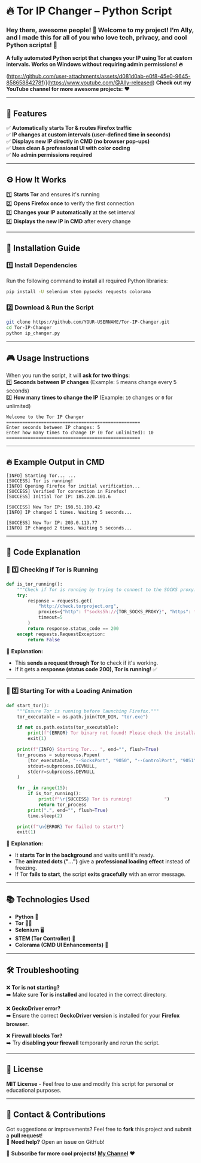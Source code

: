 # 🔥 Tor IP Changer – Python Script

### Hey there, awesome people! 👋 Welcome to my project! I’m **Ally**, and I made this for all of you who love tech, privacy, and cool Python scripts! 🚀

**A fully automated Python script that changes your IP using Tor at custom intervals. Works on Windows without requiring admin permissions! 🔥**  

(https://github.com/user-attachments/assets/d081d0ab-e0f8-45e0-9645-85865884278f)](https://www.youtube.com/@Ally-released) **Check out my YouTube channel for more awesome projects:**  ❤️



---

## 📌 Features
✅ **Automatically starts Tor & routes Firefox traffic**  
✅ **IP changes at custom intervals (user-defined time in seconds)**  
✅ **Displays new IP directly in CMD (no browser pop-ups)**  
✅ **Uses clean & professional UI with color coding**  
✅ **No admin permissions required**  

---

## ⚙️ How It Works
1️⃣ **Starts Tor** and ensures it's running  
2️⃣ **Opens Firefox once** to verify the first connection  
3️⃣ **Changes your IP automatically** at the set interval  
4️⃣ **Displays the new IP in CMD** after every change  

---

## 🎯 Installation Guide
### **1️⃣ Install Dependencies**
Run the following command to install all required Python libraries:  
```bash
pip install -U selenium stem pysocks requests colorama
```

### **2️⃣ Download & Run the Script**
```bash
git clone https://github.com/YOUR-USERNAME/Tor-IP-Changer.git
cd Tor-IP-Changer
python ip_changer.py
```

---

## 🎮 Usage Instructions
When you run the script, it will **ask for two things**:  
1️⃣ **Seconds between IP changes** (Example: `5` means change every 5 seconds)  
2️⃣ **How many times to change the IP** (Example: `10` changes or `0` for unlimited)  

```
Welcome to the Tor IP Changer
==================================================
Enter seconds between IP changes: 5
Enter how many times to change IP (0 for unlimited): 10
==================================================
```

---

## 🔥 Example Output in CMD
```
[INFO] Starting Tor... ...
[SUCCESS] Tor is running!
[INFO] Opening Firefox for initial verification...
[SUCCESS] Verified Tor connection in Firefox!
[SUCCESS] Initial Tor IP: 185.220.101.6

[SUCCESS] New Tor IP: 198.51.100.42
[INFO] IP changed 1 times. Waiting 5 seconds...

[SUCCESS] New Tor IP: 203.0.113.77
[INFO] IP changed 2 times. Waiting 5 seconds...
```

---

## 📜 Code Explanation

### **🔹 1️⃣ Checking if Tor is Running**
```python
def is_tor_running():
    """Check if Tor is running by trying to connect to the SOCKS proxy."""
    try:
        response = requests.get(
            "http://check.torproject.org",
            proxies={"http": f"socks5h://{TOR_SOCKS_PROXY}", "https": f"socks5h://{TOR_SOCKS_PROXY}"},
            timeout=5
        )
        return response.status_code == 200
    except requests.RequestException:
        return False
```
📢 **Explanation:**  
- This **sends a request through Tor** to check if it's working.  
- If it gets a **response (status code 200), Tor is running!** ✅  

---

### **🔹 2️⃣ Starting Tor with a Loading Animation**
```python
def start_tor():
    """Ensure Tor is running before launching Firefox."""
    tor_executable = os.path.join(TOR_DIR, "tor.exe")

    if not os.path.exists(tor_executable):
        print(f"{ERROR} Tor binary not found! Please check the installation.")
        exit(1)

    print(f"{INFO} Starting Tor... ", end="", flush=True)
    tor_process = subprocess.Popen(
        [tor_executable, "--SocksPort", "9050", "--ControlPort", "9051"],
        stdout=subprocess.DEVNULL,
        stderr=subprocess.DEVNULL
    )

    for _ in range(15):
        if is_tor_running():
            print(f"\r{SUCCESS} Tor is running!            ")
            return tor_process
        print(".", end="", flush=True)
        time.sleep(2)

    print(f"\n{ERROR} Tor failed to start!")
    exit(1)
```
📢 **Explanation:**  
- It **starts Tor in the background** and waits until it's ready.  
- The **animated dots ("...")** give a **professional loading effect** instead of freezing.  
- If Tor **fails to start**, the script **exits gracefully** with an error message.  

---

## 📚 Technologies Used
- **Python** 🐍  
- **Tor** 🕵️‍♂️  
- **Selenium** 🖥️  
- **STEM (Tor Controller)** 🔄  
- **Colorama (CMD UI Enhancements)** 🎨  

---

## 🛠️ Troubleshooting
❌ **Tor is not starting?**  
➡️ Make sure **Tor is installed** and located in the correct directory.  

❌ **GeckoDriver error?**  
➡️ Ensure the correct **GeckoDriver version** is installed for your **Firefox browser**.  

❌ **Firewall blocks Tor?**  
➡️ Try **disabling your firewall** temporarily and rerun the script.  

---

## 📜 License
**MIT License** - Feel free to use and modify this script for personal or educational purposes.  

---

## 📩 Contact & Contributions
Got suggestions or improvements? Feel free to **fork** this project and submit a **pull request**!  
💬 **Need help?** Open an issue on GitHub!  

🔗 **Subscribe for more cool projects!** [**My Channel**](https://www.youtube.com/@Ally-released) ❤️

